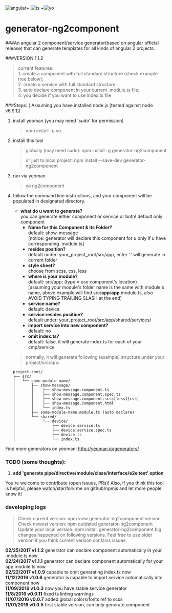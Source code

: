 ![angular](https://dynamicimageses-v2b.netdna-ssl.com/product_class_external_product/angular_js_2_128_n.png)+ ![ts](http://www.typescriptlang.org/assets/images/icons/nuget-icon-128x128.png) +![yo](https://pbs.twimg.com/profile_images/3786155988/46ea2dd8b1bdd31a8ba61044cb5b6ebe_reasonably_small.png)
# generator-ng2component
###An angular 2 component/service generator(based on angular official release) that can generate templates for all kinds of angular 2 projects.  

###VERSION 1.1.2  
> current features:    
    1. create a component with full standard structure (check example tree below);   
    2. create a service with full standard structure;    
    3. auto declare component in your current .module.ts file;       
    4. you decide if you want to use index.ts file    

###Steps: ( Assuming you have installed node.js [tested against node v6.9.1])

1. install yeoman (you may need 'sudo' for permission)
    > npm install -g yo
    
2. install this tool
    > globally (may need sudo): npm install -g generator-ng2component   
    
    > or just to local project: npm install --save-dev generator-ng2component
    
3. run via yeoman
    > yo ng2component
    
4. follow the command line instructions, and your component will be populated in designated directory.
    - **what do u want to generate?**  
        you can generate either component or service or both! default only component
        - **Name for this Component & its Folder?**  
            default: show-message  
            [notice: generator will declare this component for u only if u have corresponding .module.ts]
        - **resides position?**  
            default under: your_project_root/src/app, enter '.' will generate in current folder    
        - **style sheet?**  
            choose from scss, css, less  
        - **where is your module?**     
            default: src/app; (type = use component's location)   
            [assuming your module's folder name is the same with module's name, above example will find src/**app**/**app**.module.ts, also AVOID TYPING TRAILING SLASH at the end]
        - **service name?**  
            default: device  
        - **service resides position?**  
            default under: your_project_root/src/app/shared/services/    
        - **import service into new component?**  
            default: no
        - **omit index.ts?**  
            default: false. it will generate index.ts for each of your cmp/service

    > normally, it will generate following (example) structure under your project/src/app:

    ```
    project-root/
    ├── src/
    │   └── some-module-name/
    │       ├── show-message/
    │       │    ├── show-message.component.ts
    │       │    ├── show-message.component.spec.ts
    │       │    ├── show-message.component.scss[less][css]
    │       │    ├── show-message.component.html
    │       │    └── index.ts
    │       ├── some-module-name.module.ts (auto declare)
    │       └── shared/
    │            └── device/
    │                ├── device.service.ts
    │                ├── device.service.spec.ts
    │                ├── device.ts
    │                └── index.ts
    ```

Find more generators on yeoman: http://yeoman.io/generators/

### TODO (some thoughts):  
1. **add 'generate pipe/directive/module/class/interface/e2e test' option**
    
You're welcome to contribute (open issues, PRs)!
Also, if you think this tool is helpful, please watch/star/fork me on github/npmjs and let more people know it!

### developing logs
> Check current version: npm view generator-ng2component version  
> Check newest version: npm outdated generator-ng2component  
> Update your local version: npm install generator-ng2component
> big changes happened on following versions. Feel free to use older version if you think current version contains issues.

**02/25/2017 v1.1.2** generator can declare component automatically in your .module.ts now  
**02/24/2017 v1.1.1** generator can declare component automatically for your app.module.ts now  
**02/22/2017 v1.0.9** capable to omit generating index.ts now  
**11/12/2016 v1.0.6** generator is capable to import service automatically into component now  
**11/09/2016 v1.0.3** now you have stable service generator  
**11/8/2016 v0.0.11** fixed ts linting warnings  
**11/07/2016 v0.0.7** added global colors/fonts ref to scss  
**11/01/2016 v0.0.5** first stable version, can only generate component
